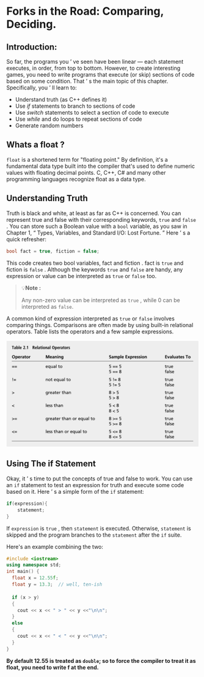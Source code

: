 # Forks in the Road: Comparing, Deciding. 

## Introduction:
So far, the programs you ’ ve seen have been linear — each statement executes, in order, from top to bottom. However, to create interesting games, you need to write programs that execute (or skip) sections of code based on some condition. That ’ s the main topic of this chapter. Specifically, you ’ ll learn to:

- Understand truth (as C++ defines it) 
- Use *if* statements to branch to sections of code 
- Use *switch* statements to select a section of code to execute 
- Use *while* and do loops to repeat sections of code 
- Generate random numbers

## Whats a float ?

`float` is a shortened term for "floating point." By definition, it's a fundamental data type built into the compiler that's used to define numeric values with floating decimal points. C, C++, C# and many other programming languages recognize float as a data type.

## Understanding Truth

Truth is black and white, at least as far as C++ is concerned. You can represent true and false with their corresponding keywords, `true` and `false` . You can store such a Boolean value with a `bool` variable, as you saw in Chapter 1, “ Types, Variables, and Standard I/O: Lost Fortune. ” Here ’ s a quick refresher:

```c++
bool fact = true, fiction = false;
```

This code creates two bool variables, fact and fiction . fact is `true` and fiction is `false` . Although the keywords `true` and `false` are handy, any expression or value can be interpreted as `true` or `false` too.

> 💡**Note :**
>
> Any non-zero value can be interpreted as `true` , while 0 can be interpreted as `false`.

A common kind of expression interpreted as `true` or `false` involves comparing things. Comparisons are often made by using built-in relational operators. Table lists the operators and a few sample expressions.

<p align="center">
<img src="assets/img.png"/>
</p>


## Using The if Statement

Okay, it ’ s time to put the concepts of true and false to work. You can use an `if` statement to test an expression for truth and execute some code based on it. Here ’ s a simple form of the `if` statement:
```c++
if(expression){
    statement;
}
```

If `expression` is `true` , then `statement` is executed. Otherwise, `statement` is skipped and the program branches to the `statement` after the `if` suite.

Here's an example combining the two:

```c++
#include <iostream>
using namespace std;
int main() {
  float x = 12.55f;
  float y = 13.3;  // well, ten-ish

  if (x > y)
  {
    cout << x << " > " << y <<"\n\n";
  }
  else
  {
    cout << x << " < " << y <<"\n\n";
  }
}
```
**By default 12.55 is treated as `double`; so to force the compiler to treat it as float, you need to write f at the end.**
